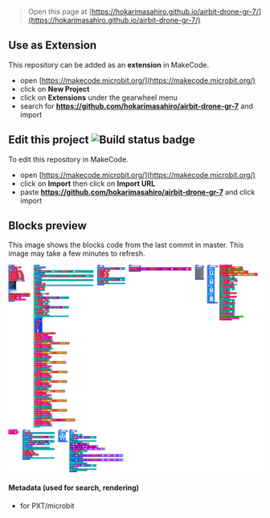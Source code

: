 
> Open this page at [https://hokarimasahiro.github.io/airbit-drone-gr-7/](https://hokarimasahiro.github.io/airbit-drone-gr-7/)

## Use as Extension

This repository can be added as an **extension** in MakeCode.

* open [https://makecode.microbit.org/](https://makecode.microbit.org/)
* click on **New Project**
* click on **Extensions** under the gearwheel menu
* search for **https://github.com/hokarimasahiro/airbit-drone-gr-7** and import

## Edit this project ![Build status badge](https://github.com/hokarimasahiro/airbit-drone-gr-7/workflows/MakeCode/badge.svg)

To edit this repository in MakeCode.

* open [https://makecode.microbit.org/](https://makecode.microbit.org/)
* click on **Import** then click on **Import URL**
* paste **https://github.com/hokarimasahiro/airbit-drone-gr-7** and click import

## Blocks preview

This image shows the blocks code from the last commit in master.
This image may take a few minutes to refresh.

![A rendered view of the blocks](https://github.com/hokarimasahiro/airbit-drone-gr-7/raw/master/.github/makecode/blocks.png)

#### Metadata (used for search, rendering)

* for PXT/microbit
<script src="https://makecode.com/gh-pages-embed.js"></script><script>makeCodeRender("{{ site.makecode.home_url }}", "{{ site.github.owner_name }}/{{ site.github.repository_name }}");</script>
